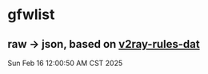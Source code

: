 # gfwlist
## raw -> json, based on [v2ray-rules-dat](https://github.com/Loyalsoldier/v2ray-rules-dat)
Sun Feb 16 12:00:50 AM CST 2025

